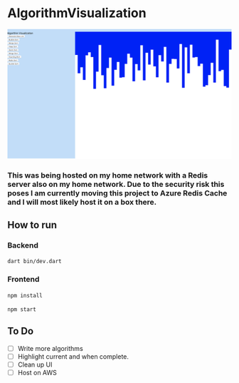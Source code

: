 # AlgorithmVisualization

![](resources/bg.png)

### This was being hosted on my home network with a Redis server also on my home network. Due to the security risk this poses I am currently moving this project to Azure Redis Cache and I will most likely host it on a box there.

## How to run
### Backend
`dart bin/dev.dart`

### Frontend
`npm install`

`npm start`

## To Do
- [ ] Write more algorithms
- [ ] Highlight current and when complete.
- [ ] Clean up UI
- [ ] Host on AWS
